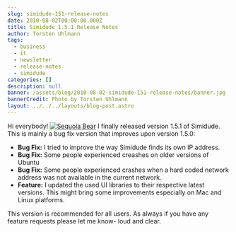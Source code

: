 ```yaml
---
slug: simidude-151-release-notes
date: 2010-08-02T00:00:00.000Z
title: Simidude 1.5.1 Release Notes
author: Torsten Uhlmann
tags:
  - business
  - it
  - newsletter
  - release-notes
  - simidude
categories: []
description: null
banner: /assets/blog/2010-08-02-simidude-151-release-notes/banner.jpg
bannerCredit: Photo by Torsten Uhlmann
layout: ../../../layouts/blog-post.astro
---
```


Hi everybody! [![Sequoia Bear](http://www.agynamix.de/wp-content/uploads/2010/08/Sequoia_Bear.jpg "Sequoia Bear")](http://www.agynamix.de/wp-content/uploads/2010/08/Sequoia_Bear.jpg) I finally released version 1.5.1 of Simidude. This is mainly a bug fix version that improves upon version 1.5.0:

-   **Bug Fix:** I tried to improve the way Simidude finds its own IP address.
-   **Bug Fix:** Some people experienced creashes on older versions of Ubuntu
-   **Bug Fix:** Some people experienced crashes when a hard coded network address was not available in the current network.
-   **Feature:** I updated the used UI libraries to their respective latest versions. This might bring some improvements especially on Mac and Linux platforms.

This version is recommended for all users. As always if you have any feature requests please let me know- loud and clear.
